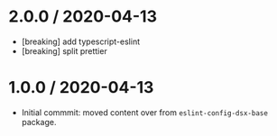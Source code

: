 2.0.0 / 2020-04-13
==================

- [breaking] add typescript-eslint
- [breaking] split prettier

1.0.0 / 2020-04-13
==================

- Initial commmit: moved content over from `eslint-config-dsx-base` package.
